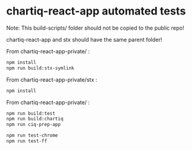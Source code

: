 # chartiq-react-app automated tests

Note: This build-scripts/ folder should not be copied to the public repo!

chartiq-react-app and stx should have the same parent folder!

From chartiq-react-app-private/ :
```sh
npm install
npm run build:stx-symlink
```
From chartiq-react-app-private/stx :
```sh
npm install
```
From chartiq-react-app-private/ :
```sh
npm run build:test
npm run build:chartiq
npm run ciq-prep-app

npm run test-chrome
npm run test-ff
```
